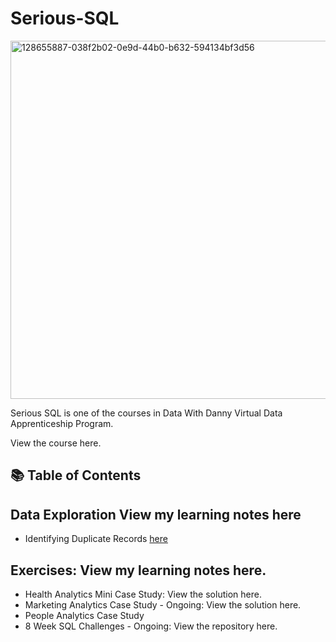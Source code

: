 # Serious-SQL
<img width="573" alt="128655887-038f2b02-0e9d-44b0-b632-594134bf3d56" src="https://user-images.githubusercontent.com/51711008/228886982-e507d265-eca1-43c5-8ee8-572da0379f52.png">

Serious SQL is one of the courses in Data With Danny Virtual Data Apprenticeship Program.

View the course here.

## 📚 Table of Contents

## Data Exploration View my learning notes here 
* Identifying Duplicate Records [here](https://github.com/iamismaill/Serious-SQL/blob/main/IdentifyingDuplicates.md)
 

## Exercises: View my learning notes here.
* Health Analytics Mini Case Study: View the solution here.
* Marketing Analytics Case Study - Ongoing: View the solution here.
* People Analytics Case Study
* 8 Week SQL Challenges - Ongoing: View the repository here.
